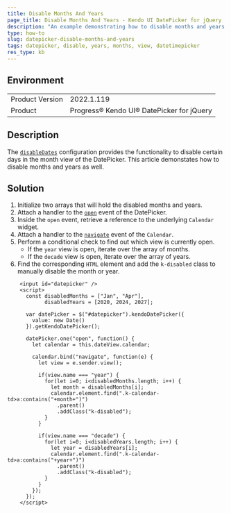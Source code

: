 ```yaml
---
title: Disable Months And Years
page_title: Disable Months And Years - Kendo UI DatePicker for jQuery
description: "An example demonstrating how to disable months and years in the DatePicker widget."
type: how-to
slug: datepicker-disable-months-and-years
tags: datepicker, disable, years, months, view, datetimepicker
res_type: kb
---
```


## Environment

<table>
	<tr>
		<td>Product Version</td>
		<td>2022.1.119</td>
	</tr>
	<tr>
		<td>Product</td>
		<td>Progress® Kendo UI® DatePicker for jQuery</td>
	</tr>
</table>

## Description

The [`disableDates`](/api/javascript/ui/datetimepicker/configuration/disabledates) configuration provides the functionality to disable certain days in the month view of the DatePicker. This article demonstates how to disable months and years as well.

## Solution

1. Initialize two arrays that will hold the disabled months and years.
1. Attach a handler to the [`open`](/api/javascript/ui/datepicker/events/open) event of the DatePicker.
1. Inside the `open` event, retrieve a reference to the underlying `Calendar` widget.
1. Attach a handler to the [`navigate`](/api/javascript/ui/calendar/events/navigate) event of the `Calendar`.
1. Perform a conditional check to find out which view is currently open.
   * If the `year` view is open, iterate over the array of months.
   * If the `decade` view is open, iterate over the array of years.
1. Find the corresponding `HTML` element and add the `k-disabled` class to manually disable the month or year.

```dojo
    <input id="datepicker" />
    <script>
      const disabledMonths = ["Jan", "Apr"],
            disabledYears = [2020, 2024, 2027];

      var datePicker = $("#datepicker").kendoDatePicker({
        value: new Date()
      }).getKendoDatePicker();

      datePicker.one("open", function() {
        let calendar = this.dateView.calendar;

        calendar.bind("navigate", function(e) {
          let view = e.sender.view();

          if(view.name === "year") {
            for(let i=0; i<disabledMonths.length; i++) {
              let month = disabledMonths[i];
              calendar.element.find(".k-calendar-td>a:contains("+month+")")
                .parent()
                .addClass("k-disabled");
            }
          }

          if(view.name === "decade") {
            for(let i=0; i<disabledYears.length; i++) {
              let year = disabledYears[i];
              calendar.element.find(".k-calendar-td>a:contains("+year+")")
                .parent()
                .addClass("k-disabled");
            }
          }
        });
      });
    </script>
```

